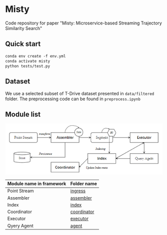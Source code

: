 # Misty

Code repository for paper "Misty: Microservice-based Streaming Trajectory Similarity Search"

## Quick start

```shell
conda env create -f env.yml
conda activate misty
python tests/test.py
```

## Dataset

We use a selected subset of T-Drive dataset presented in `data/filtered` folder. The preprocessing code can be found in
`preprocess.ipynb`

## Module list

![framework](./framework.png)

| Module name in framework | Folder name                  |
|--------------------------|------------------------------|
| Point Stream | [ingress](./ingress/)         |
| Assembler | [assembler](./assemble/)     |
| Index | [index](./index/)            |
| Coordinator | [coordinator](./index_meta/) |
| Executor | [executor](./compute/)       |
| Qyery Agent | [agent](./agent/)            |
